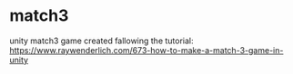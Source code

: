 # match3
unity match3 game created fallowing the tutorial: https://www.raywenderlich.com/673-how-to-make-a-match-3-game-in-unity
